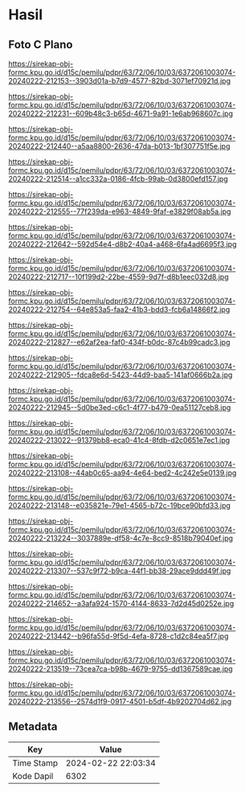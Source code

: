 # Hasil

## Foto C Plano

https://sirekap-obj-formc.kpu.go.id/d15c/pemilu/pdpr/63/72/06/10/03/6372061003074-20240222-212153--3903d01a-b7d9-4577-82bd-3071ef70921d.jpg

https://sirekap-obj-formc.kpu.go.id/d15c/pemilu/pdpr/63/72/06/10/03/6372061003074-20240222-212231--609b48c3-b65d-4671-9a91-1e6ab968607c.jpg

https://sirekap-obj-formc.kpu.go.id/d15c/pemilu/pdpr/63/72/06/10/03/6372061003074-20240222-212440--a5aa8800-2636-47da-b013-1bf307751f5e.jpg

https://sirekap-obj-formc.kpu.go.id/d15c/pemilu/pdpr/63/72/06/10/03/6372061003074-20240222-212514--a1cc332a-0186-4fcb-99ab-0d3800efd157.jpg

https://sirekap-obj-formc.kpu.go.id/d15c/pemilu/pdpr/63/72/06/10/03/6372061003074-20240222-212555--77f239da-e963-4849-9faf-e3829f08ab5a.jpg

https://sirekap-obj-formc.kpu.go.id/d15c/pemilu/pdpr/63/72/06/10/03/6372061003074-20240222-212642--592d54e4-d8b2-40a4-a468-6fa4ad6695f3.jpg

https://sirekap-obj-formc.kpu.go.id/d15c/pemilu/pdpr/63/72/06/10/03/6372061003074-20240222-212717--10f199d2-22be-4559-9d7f-d8b1eec032d8.jpg

https://sirekap-obj-formc.kpu.go.id/d15c/pemilu/pdpr/63/72/06/10/03/6372061003074-20240222-212754--64e853a5-faa2-41b3-bdd3-fcb6a14866f2.jpg

https://sirekap-obj-formc.kpu.go.id/d15c/pemilu/pdpr/63/72/06/10/03/6372061003074-20240222-212827--e62af2ea-faf0-434f-b0dc-87c4b99cadc3.jpg

https://sirekap-obj-formc.kpu.go.id/d15c/pemilu/pdpr/63/72/06/10/03/6372061003074-20240222-212905--fdca8e6d-5423-44d9-baa5-141af0666b2a.jpg

https://sirekap-obj-formc.kpu.go.id/d15c/pemilu/pdpr/63/72/06/10/03/6372061003074-20240222-212945--5d0be3ed-c6c1-4f77-b479-0ea51127ceb8.jpg

https://sirekap-obj-formc.kpu.go.id/d15c/pemilu/pdpr/63/72/06/10/03/6372061003074-20240222-213022--91379bb8-eca0-41c4-8fdb-d2c0651e7ec1.jpg

https://sirekap-obj-formc.kpu.go.id/d15c/pemilu/pdpr/63/72/06/10/03/6372061003074-20240222-213108--44ab0c65-aa94-4e64-bed2-4c242e5e0139.jpg

https://sirekap-obj-formc.kpu.go.id/d15c/pemilu/pdpr/63/72/06/10/03/6372061003074-20240222-213148--e035821e-79e1-4565-b72c-19bce90bfd33.jpg

https://sirekap-obj-formc.kpu.go.id/d15c/pemilu/pdpr/63/72/06/10/03/6372061003074-20240222-213224--3037889e-df58-4c7e-8cc9-8518b79040ef.jpg

https://sirekap-obj-formc.kpu.go.id/d15c/pemilu/pdpr/63/72/06/10/03/6372061003074-20240222-213307--537c9f72-b9ca-44f1-bb38-29ace9ddd49f.jpg

https://sirekap-obj-formc.kpu.go.id/d15c/pemilu/pdpr/63/72/06/10/03/6372061003074-20240222-214652--a3afa924-1570-4144-8633-7d2d45d0252e.jpg

https://sirekap-obj-formc.kpu.go.id/d15c/pemilu/pdpr/63/72/06/10/03/6372061003074-20240222-213442--b96fa55d-9f5d-4efa-8728-c1d2c84ea5f7.jpg

https://sirekap-obj-formc.kpu.go.id/d15c/pemilu/pdpr/63/72/06/10/03/6372061003074-20240222-213519--73cea7ca-b98b-4679-9755-dd1367589cae.jpg

https://sirekap-obj-formc.kpu.go.id/d15c/pemilu/pdpr/63/72/06/10/03/6372061003074-20240222-213556--2574d1f9-0917-4501-b5df-4b9202704d62.jpg


## Metadata

| Key        | Value               |
| ---------- | ------------------- |
| Time Stamp | 2024-02-22 22:03:34 |
| Kode Dapil | 6302                |



